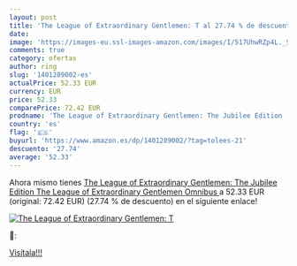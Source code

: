 ```yaml
---
layout: post
title: 'The League of Extraordinary Gentlemen: T al 27.74 % de descuento'
date: 
image: 'https://images-eu.ssl-images-amazon.com/images/I/517UhwRZp4L._SL200_.jpg'
comments: true
category: ofertas
author: ring
slug: '1401289002-es'
actualPrice: 52.33 EUR
currency: EUR
price: 52.33
comparePrice: 72.42 EUR
prodname: 'The League of Extraordinary Gentlemen: The Jubilee Edition  The League of Extraordinary Gentlemen Omnibus '
country: 'es'
flag: '🇪🇸'
buyurl: 'https://www.amazon.es/dp/1401289002/?tag=tolees-21'
descuento: '27.74'
average: '52.33'
---
```


Ahora mismo tienes [The League of Extraordinary Gentlemen: The Jubilee Edition  The League of Extraordinary Gentlemen Omnibus ](https://www.amazon.es/dp/1401289002/?tag=tolees-21) a 52.33 EUR (original: 72.42 EUR) (27.74 %  de descuento) en el siguiente enlace!

[![The League of Extraordinary Gentlemen: T](https://images-eu.ssl-images-amazon.com/images/I/517UhwRZp4L._SL200_.jpg)](https://www.amazon.es/dp/1401289002/?tag=tolees-21)

🔎:


[Visítala!!!](https://www.amazon.es/dp/1401289002/?tag=tolees-21)
